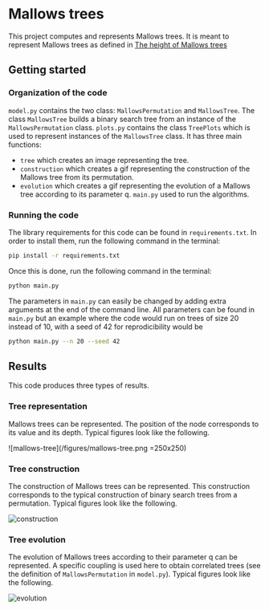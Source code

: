 # Mallows trees

This project computes and represents Mallows trees.
It is meant to represent Mallows trees as defined in [The height of Mallows trees](https://arxiv.org/abs/2007.13728)

## Getting started

### Organization of the code

`model.py` contains the two class: `MallowsPermutation` and `MallowsTree`. The class `MallowsTree` builds a binary search tree from an instance of the `MallowsPermutation` class.
`plots.py` contains the class `TreePlots` which is used to represent instances of the `MallowsTree` class. It has three main functions:
* `tree` which creates an image representing the tree.
* `construction` which creates a gif representing the construction of the Mallows tree from its permutation.
* `evolution` which creates a gif representing the evolution of a Mallows tree according to its parameter q.
`main.py` used to run the algorithms.

### Running the code

The library requirements for this code can be found in `requirements.txt`. In order to install them, run the following command in the terminal:
```sh
pip install -r requirements.txt
```
Once this is done, run the following command in the terminal:
```sh
python main.py
```

The parameters in `main.py` can easily be changed by adding extra arguments at the end of the command line. All parameters can be found in `main.py` but an example where the code would run on trees of size 20 instead of 10, with a seed of 42 for reprodicibility would be
```sh
python main.py --n 20 --seed 42
```

## Results

This code produces three types of results.

### Tree representation

Mallows trees can be represented. The position of the node corresponds to its value and its depth. Typical figures look like the following.

![mallows-tree](/figures/mallows-tree.png =250x250)

### Tree construction

The construction of Mallows trees can be represented. This construction corresponds to the typical construction of binary search trees from a permutation. Typical figures look like the following.

![construction](/figures/construction.gif)

### Tree evolution

The evolution of Mallows trees according to their parameter q can be represented. A specific coupling is used here to obtain correlated trees (see the definition of `MallowsPermutation` in `model.py`). Typical figures look like the following.

![evolution](/figures/evolution.gif)